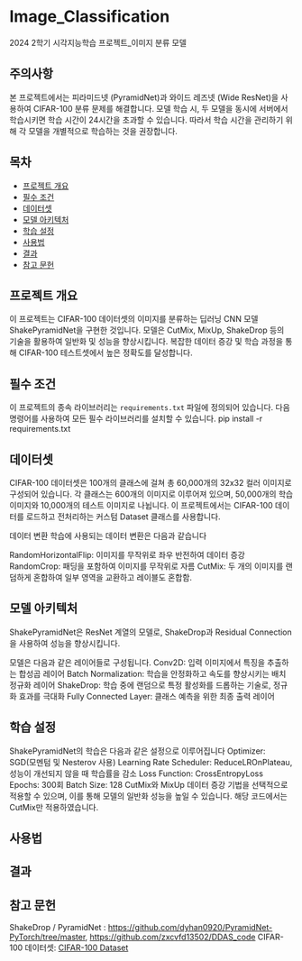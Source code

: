 # Image_Classification
2024 2학기 시각지능학습 프로젝트_이미지 분류 모델

## 주의사항
본 프로젝트에서는 피라미드넷 (PyramidNet)과 와이드 레즈넷 (Wide ResNet)을 사용하여 CIFAR-100 분류 문제를 해결합니다. 모델 학습 시, 두 모델을 동시에 서버에서 학습시키면 학습 시간이 24시간을 초과할 수 있습니다. 따라서 학습 시간을 관리하기 위해 각 모델을 개별적으로 학습하는 것을 권장합니다.

## 목차
- [프로젝트 개요](#프로젝트-개요)
- [필수 조건](#필수-조건)
- [데이터셋](#데이터셋)
- [모델 아키텍처](#모델-아키텍처)
- [학습 설정](#학습-설정)
- [사용법](#사용법)
- [결과](#결과)
- [참고 문헌](#참고-문헌)

## 프로젝트 개요
이 프로젝트는 CIFAR-100 데이터셋의 이미지를 분류하는 딥러닝 CNN 모델 ShakePyramidNet을 구현한 것입니다. 모델은 CutMix, MixUp, ShakeDrop 등의 기술을 활용하여 일반화 및 성능을 향상시킵니다. 복잡한 데이터 증강 및 학습 과정을 통해 CIFAR-100 테스트셋에서 높은 정확도를 달성합니다.


## 필수 조건
이 프로젝트의 종속 라이브러리는 `requirements.txt` 파일에 정의되어 있습니다. 다음 명령어를 사용하여 모든 필수 라이브러리를 설치할 수 있습니다.
pip install -r requirements.txt

## 데이터셋
CIFAR-100 데이터셋은 100개의 클래스에 걸쳐 총 60,000개의 32x32 컬러 이미지로 구성되어 있습니다. 각 클래스는 600개의 이미지로 이루어져 있으며, 50,000개의 학습 이미지와 10,000개의 테스트 이미지로 나뉩니다. 이 프로젝트에서는 CIFAR-100 데이터를 로드하고 전처리하는 커스텀 Dataset 클래스를 사용합니다.

데이터 변환
학습에 사용되는 데이터 변환은 다음과 같습니다

RandomHorizontalFlip: 이미지를 무작위로 좌우 반전하여 데이터 증강
RandomCrop: 패딩을 포함하여 이미지를 무작위로 자름
CutMix: 두 개의 이미지를 랜덤하게 혼합하여 일부 영역을 교환하고 레이블도 혼합함.

## 모델 아키텍처
ShakePyramidNet은 ResNet 계열의 모델로, ShakeDrop과 Residual Connection을 사용하여 성능을 향상시킵니다. 

모델은 다음과 같은 레이어들로 구성됩니다.
Conv2D: 입력 이미지에서 특징을 추출하는 합성곱 레이어
Batch Normalization: 학습을 안정화하고 속도를 향상시키는 배치 정규화 레이어
ShakeDrop: 학습 중에 랜덤으로 특정 활성화를 드롭하는 기술로, 정규화 효과를 극대화
Fully Connected Layer: 클래스 예측을 위한 최종 출력 레이어

## 학습 설정
ShakePyramidNet의 학습은 다음과 같은 설정으로 이루어집니다
Optimizer: SGD(모멘텀 및 Nesterov 사용)
Learning Rate Scheduler: ReduceLROnPlateau, 성능이 개선되지 않을 때 학습률을 감소
Loss Function: CrossEntropyLoss
Epochs: 300회
Batch Size: 128
CutMix와 MixUp 데이터 증강 기법을 선택적으로 적용할 수 있으며, 이를 통해 모델의 일반화 성능을 높일 수 있습니다.
해당 코드에서는 CutMix만 적용하였습니다.

## 사용법


## 결과


## 참고 문헌
ShakeDrop / PyramidNet : https://github.com/dyhan0920/PyramidNet-PyTorch/tree/master, https://github.com/zxcvfd13502/DDAS_code
CIFAR-100 데이터셋: [CIFAR-100 Dataset](https://www.cs.toronto.edu/~kriz/cifar.html)
